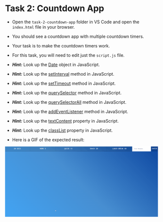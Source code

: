 # Task 2: Countdown App

-   Open the `task-2-countdown-app` folder in VS Code and open the `index.html` file in your browser.
-   You should see a countdown app with multiple countdown timers.
-   Your task is to make the countdown timers work.
-   For this task, you will need to edit just the `script.js` file.

-   **_Hint:_** Look up the [Date](https://developer.mozilla.org/en-US/docs/Web/JavaScript/Reference/Global_Objects/Date) object in JavaScript.
-   **_Hint:_** Look up the [setInterval](https://developer.mozilla.org/en-US/docs/Web/API/WindowOrWorkerGlobalScope/setInterval) method in JavaScript.
-   **_Hint:_** Look up the [setTimeout](https://developer.mozilla.org/en-US/docs/Web/API/WindowOrWorkerGlobalScope/setTimeout) method in JavaScript.
-   **_Hint:_** Look up the [querySelector](https://developer.mozilla.org/en-US/docs/Web/API/Document/querySelector) method in JavaScript.
-   **_Hint:_** Look up the [querySelectorAll](https://developer.mozilla.org/en-US/docs/Web/API/Document/querySelectorAll) method in JavaScript.
-   **_Hint:_** Look up the [addEventListener](https://developer.mozilla.org/en-US/docs/Web/API/EventTarget/addEventListener) method in JavaScript.
-   **_Hint:_** Look up the [textContent](https://developer.mozilla.org/en-US/docs/Web/API/Node/textContent) property in JavaScript.
-   **_Hint:_** Look up the [classList](https://developer.mozilla.org/en-US/docs/Web/API/Element/classList) property in JavaScript.

-   Here is a GIF of the expected result:

![Countdown](src/media/countdown.gif)
